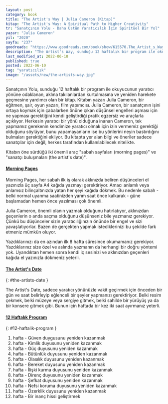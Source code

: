 ```yaml
---
layout: post
category: book
title: "The Artist's Way | Julia Cameron (Kitap)"
kitap: "The Artist's Way: A Spiritual Path to Higher Creativity"
tr: "Sanatçının Yolu - Daha Üstün Yaratıcılık İçin Spiritüel Bir Yol"
yazar: "Julia Cameron"
yil: "2020"
sayfa: "237"
goodreads: "https://www.goodreads.com/book/show/615570.The_Artist_s_Way"
description: "The Artist's Way, sunduğu 12 haftalık bir program ile okuyucunun yaratıcı yönüne odaklanan, aklına takılanlardan kurtulmasına ve yeniden harekete geçmesine yardımcı olan bir kitap. Kitabın öne sürdüğü iki önemli araç morning pages ve the artist's date."
last_modified_at: 2022-06-10
published: true
posted: 2022-06-10
tag: "yaratıcılık"
image: "/assets/new/the-artists-way.jpg"
---
```


Sanatçının Yolu, sunduğu 12 haftalık bir program ile okuyucunun yaratıcı yönüne odaklanan, aklına takılanlardan kurtulmasına ve yeniden harekete geçmesine yardımcı olan bir kitap. Kitabın yazarı Julia Cameron, bir eğitmen, şair, oyun yazarı, film yapımcısı. Julia Cameron, bir sanatçının işini ortaya koymak için çabalarken önüne çıkan düşünsel engelleri aşması için ne yapması gerektiğini kendi geliştirdiği pratik egzersiz ve araçlarla açıklıyor. Herkesin yaratıcı bir yönü olduğuna inanan Cameron, tek yapmamız gerekenin kendimize yaratıcı olmak için izin vermemiz gerektiği olduğunu söylüyor, bunu yapamayanların ise bu yönlerini neyin bastırdığını bulmaları gerektiğini ekliyor. Bu kitapta yer alan bilgi ve öneriler sadece sanatçılar için değil, herkes tarafından kullanılabilecek nitelikte.

Kitabın öne sürdüğü iki önemli araç "sabah sayfaları (morning pages)" ve "sanatçı buluşmaları (the artist's date)".

#### [Morning Pages](#morning-pages)

Morning Pages, her sabah ilk iş olarak aklınızda beliren düşünceleri el yazınızla üç sayfa A4 kağıda yazmayı gerektiriyor. Amacı anlamlı veya anlamsız bilinçaltınızda yatan her şeyi kağıda dökmek. Bu nedenle sabah - belki normal uyanma saatinizden yarım saat önce kalkarak - güne başlamadan hemen önce yazılması çok önemli.

Julia Cameron, önemli olanın yazmak olduğunu hatırlatıyor, aklınızdan geçenlerin o anda saçma olduğunu düşünseniz bile yazmanız gerekiyor. Çünkü bu düşünceler sizin yaratıcılığınızın önünde bir engel ve sizi yavaşlatıyorlar. Bazen de gerçekten yapmak istediklerinizi bu şekilde fark etmeniz mümkün oluyor.

Yazdıklarınızı da en azından ilk 8 hafta süresince okumamanız gerekiyor. Yazdıklarınız size özel ve aslında yazmanın da herhangi bir doğru yöntemi yok. Uyandıktan hemen sonra kendi iç sesinizi ve aklınızdan geçenleri kağıda el yazınızla dökmeniz yeterli.

#### [The Artist's Date](#the-artists-date)
{: #the-artists-date }

The Artist's Date, sadece yaratıcı yönünüzle vakit geçirmek için önceden bir gün ve saat belirleyip eğlenceli bir şeyler yapmanızı gerektiriyor. Belki resim çekmek, belki müzeye veya sergiye gitmek, belki sahilde bir yürüyüş ya da bir konsere gitmek gibi. Bunun için haftada bir kez iki saat ayırmanız yeterli.

#### [12 Haftalık Program](#12-haftalik-program)
{: #12-haftalik-program }

1. hafta - Güven duygusunu yeniden kazanmak
2. hafta - Kimlik duyusunu yeniden kazanmak
3. hafta - Güç duyusunu yeniden kazanmak
4. hafta - Bütünlük duyusunu yeniden kazanmak
5. hafta - Olasılık duyusunu yeniden kazanmak
6. hafta - Bereket duyusunu yeniden kazanmak
7. hafta - İlişki kurma duyusunu yeniden kazanmak
8. hafta - Direnç duyusunu yeniden kazanmak
9. hafta - Şefkat duyusunu yeniden kazanmak
10. hafta - Nefsi koruma duyusunu yeniden kazanmak
11. hafta - Özerklik duyusunu yeniden kazanmak
12. hafta - Bir inanç hissi geliştirmek
